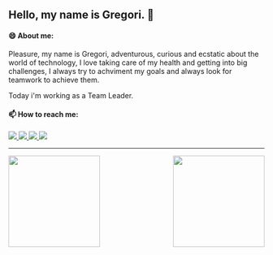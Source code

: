 ## Hello, my name is Gregori. 👋

#### 😄 About me:
Pleasure, my name is Gregori, adventurous, curious and ecstatic about the world of technology, I love taking care of my health and getting into big challenges, I always try to achviment my goals and always look for teamwork to achieve them. 

Today i'm working as a Team Leader.

#### 📫 How to reach me:

<a href="https://includestudio.com.br" target="_blank">
  <img src="https://img.shields.io/badge/-Include_Studio-%23f33?style=for-the-badge&logoColor=white" target="_blank">
</a>
<a href="https://www.linkedin.com/in/gregori-gomes-fernandes-vieira-91215611a/" target="_blank">
  <img src="https://img.shields.io/badge/-LinkedIn-%230077B5?style=for-the-badge&logo=linkedin&logoColor=white" target="_blank">
</a>
<a href = "mailto:greg.vieira17@gmail.com">
  <img src="https://img.shields.io/badge/-Gmail-%23EA4335?style=for-the-badge&logo=gmail&logoColor=white" target="_blank">
</a>
 <a href="https://www.instagram.com/gregsf_/" target="_blank">
  <img src="https://img.shields.io/badge/-Instagram-%23E4405F?style=for-the-badge&logo=instagram&logoColor=white" target="_blank">
</a>
 
<hr/>

<img align="left" height="180em" src="https://github-readme-stats.vercel.app/api?username=gregoriVieira&show_icons=true&theme=dracula&include_all_commits=true&count_private=true"/>
<img align="right" height="180em" src="https://github-readme-stats.vercel.app/api/top-langs/?username=gregoriVieira&layout=compact&langs_count=7&theme=dracula"/>
